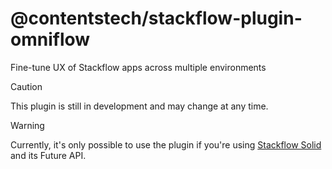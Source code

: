 # @contentstech/stackflow-plugin-omniflow

Fine-tune UX of Stackflow apps across multiple environments

> [!CAUTION]
> This plugin is still in development and may change at any time.

> [!WARNING]
> Currently, it's only possible to use the plugin if you're using [Stackflow Solid](https://www.npmjs.com/package/@contentstech/stackflow-solid) and its Future API.
